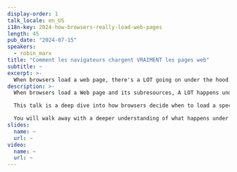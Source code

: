 ```yaml
---
display-order: 1
talk_locale: en_US
i18n-key: 2024-how-browsers-really-load-web-pages
length: 45
pub_date: "2024-07-15"
speakers:
  - robin_marx
title: "Comment les navigateurs chargent VRAIMENT les pages web"
subtitle: ~
excerpt: >-
  When browsers load a web page, there's a LOT going on under the hood. By examining many different waterfalls, this talk shows how to diagnose them using advanced tools and how to influence their loading. You'll leave with a better understanding of how browsers work, enabling you to fix loading problems and deal with their quirks.
description: >-
  When browsers load a Web page and its subresources, A LOT happens under the hood. They need to take into account render/parsing blocking resources, use a preload scanner, listen to resource hints (like preload/preconnect), loading modifiers (async/defer/module), fetchpriority, responsive images, and much more. Based on all those signals, they then need to somehow decide when to load which resources, to make optimal use of the modern HTTP/2 and HTTP/3 connections. And, as you might have guessed, none of the browsers do this in quite the same way (understatement alert!).

  This talk is a deep dive into how browsers decide when to load a specific resource, and all the ways in which you can influence them to modify their behaviour (so you can make sure that important LCP image is definitely one of the first things to come in!). We will look at A LOT of different waterfalls and discuss why each looks the way it does, how to diagnose these issues yourself with advanced tools (like WebPageTest, Debugbear, Chrome netlogs and maybe even *gasp* Wireshark) and how to solve common problems (no, don't just preload everything with fetchpriority=high, you monster!).

  You will walk away with a deeper understanding of what happens under the hood, which will allow you to better deal with the various gotchas and quirks present in today's browsers and resource loading features.
slides:
  name: ~
  url: ~
video:
  name: ~
  url: ~
---
```


